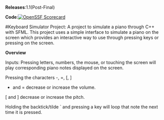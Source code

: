 **Releases**:1.1(Post-Final)

**Code**:[![OpenSSF Scorecard](https://api.scorecard.dev/projects/github.com/Varynx/KeyboardProject/badge)](https://scorecard.dev/viewer/?uri=github.com/Varynx/KeyboardProject)

#Keyboard Simulator Project: A project to simulate a piano through C++ with SFML. This project uses a simple interface to simulate a piano on the screen which provides an interactive way to use through pressing keys or pressing on the screen.

**Overview**

Inputs:
Pressing letters, numbers, the mouse, or touching the screen will play corresponding piano notes displayed on the screen.

Pressing the characters -, =, [, ]

  - and = decrease or increase the volume.

  [ and ] decrease or increase the pitch.

Holding the backtick/tilde ` and pressing a key will loop that note the next time it is pressed.

